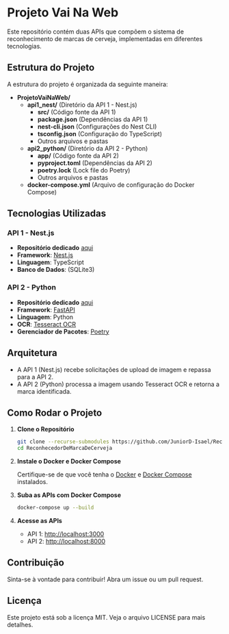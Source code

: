 # Projeto Vai Na Web

Este repositório contém duas APIs que compõem o sistema de reconhecimento de marcas de cerveja, implementadas em diferentes tecnologias.

## Estrutura do Projeto

A estrutura do projeto é organizada da seguinte maneira:

- **ProjetoVaiNaWeb/**
  - **api1_nest/** (Diretório da API 1 - Nest.js)
    - **src/** (Código fonte da API 1)
    - **package.json** (Dependências da API 1)
    - **nest-cli.json** (Configurações do Nest CLI)
    - **tsconfig.json** (Configuração do TypeScript)
    - Outros arquivos e pastas
  - **api2_python/** (Diretório da API 2 - Python)
    - **app/** (Código fonte da API 2)
    - **pyproject.toml** (Dependências da API 2)
    - **poetry.lock** (Lock file do Poetry)
    - Outros arquivos e pastas
  - **docker-compose.yml** (Arquivo de configuração do Docker Compose)


## Tecnologias Utilizadas

### API 1 - Nest.js

- **Repositório dedicado** [aqui](https://github.com/JuniorD-Isael/api1_nest)
- **Framework**: [Nest.js](https://nestjs.com/)
- **Linguagem**: TypeScript
- **Banco de Dados**: (SQLite3)


### API 2 - Python

- **Repositório dedicado** [aqui](https://github.com/JuniorD-Isael/api2_python)
- **Framework**: [FastAPI](https://fastapi.tiangolo.com/)
- **Linguagem**: Python
- **OCR**: [Tesseract OCR](https://github.com/tesseract-ocr/tesseract)
- **Gerenciador de Pacotes**: [Poetry](https://python-poetry.org/)


## Arquitetura

- A API 1 (Nest.js) recebe solicitações de upload de imagem e repassa para a API 2.
- A API 2 (Python) processa a imagem usando Tesseract OCR e retorna a marca identificada.

## Como Rodar o Projeto

1. **Clone o Repositório**

   ```bash
   git clone --recurse-submodules https://github.com/JuniorD-Isael/ReconhecedorDeMarcaDeCerveja.git
   cd ReconhecedorDeMarcaDeCerveja
   ```

2. **Instale o Docker e Docker Compose**

   Certifique-se de que você tenha o [Docker](https://www.docker.com/get-started) e [Docker Compose](https://docs.docker.com/compose/install/) instalados.

3. **Suba as APIs com Docker Compose**

   ```bash
   docker-compose up --build
   ```

4. **Acesse as APIs**

   - API 1: [http://localhost:3000](http://localhost:3000)
   - API 2: [http://localhost:8000](http://localhost:8000)

## Contribuição

Sinta-se à vontade para contribuir! Abra um issue ou um pull request.

## Licença

Este projeto está sob a licença MIT. Veja o arquivo LICENSE para mais detalhes.
